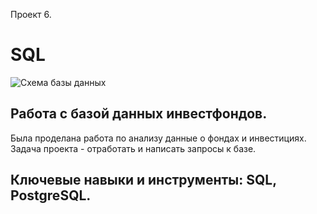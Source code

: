 Проект 6.

# SQL
![Схема базы данных](https://github.com/dema-02/yandex-praktikum-projekt/edit/main/06_invest_fond/Image.png)

## Работа с базой данных инвестфондов.

Была проделана работа по анализу данные о фондах и инвестициях. Задача проекта - отработать и написать запросы к базе. 

## Ключевые навыки и инструменты: SQL, PostgreSQL.
